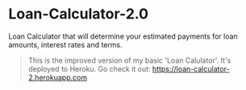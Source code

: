 # Loan-Calculator-2.0
Loan Calculator that will determine your estimated payments for loan amounts, interest rates and terms.

> This is the improved version of my basic 'Loan Calulator'.
> It's deployed to Heroku. Go check it out: https://loan-calculator-2.herokuapp.com
